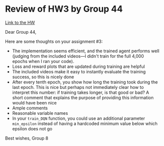 # Review of HW3 by Group 44

[Link to the HW](https://1drv.ms/u/s!AtUkm_-Osf4yhZIrxdZrGeSfwoFffg?e=yBesZi)

Dear Group 44,

Here are some thoughts on your assignment #3:

- The implementation seems efficient, and the trained agent performs well (judging from the included videos—I didn't train for the full 4,000 epochs when I ran your code).
- Loss and reward plots that are updated during training are helpful
- The included videos make it easy to instantly evaluate the training success, so this is nicely done
- After every tenth epoch, you show how long the training took during the last epoch. This is nice but perhaps not immediately clear how to interpret this number: if training takes longer, is that good or bad? A short comment that explains the purpose of providing this information would have been nice
- Ample comments
- Reasonable variable names
- In your `train_DQN` function, you could use an additional parameter `min_epsilon` instead of having a hardcoded minimum value below which epsilon does not go

Best wishes,
Group 8